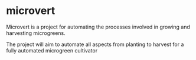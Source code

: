 # microvert

Microvert is a project for automating the processes involved in growing and harvesting microgreens.

The project will aim to automate all aspects from planting to harvest for a fully automated microgreen cultivator
